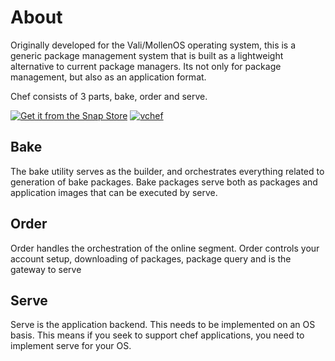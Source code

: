 # About
Originally developed for the Vali/MollenOS operating system, this is a generic package management system that is built as a lightweight alternative to current package managers. Its not only for package management, but also as an application format. 

Chef consists of 3 parts, bake, order and serve.

[![Get it from the Snap Store](https://snapcraft.io/static/images/badges/en/snap-store-black.svg)](https://snapcraft.io/vchef)
[![vchef](https://snapcraft.io/vchef/badge.svg)](https://snapcraft.io/vchef)

## Bake
The bake utility serves as the builder, and orchestrates everything related to generation of bake packages. Bake packages serve both as packages and application images that can be executed by serve.

## Order
Order handles the orchestration of the online segment. Order controls your account setup, downloading of packages, package query and is the gateway to serve

## Serve
Serve is the application backend. This needs to be implemented on an OS basis. This means if you seek to support chef applications, you need to implement serve for your OS.
